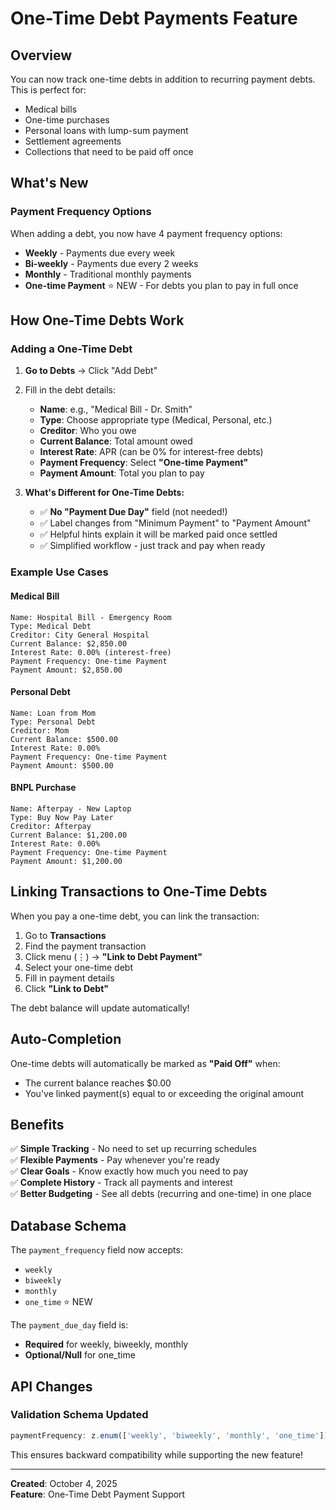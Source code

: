 # One-Time Debt Payments Feature

## Overview
You can now track one-time debts in addition to recurring payment debts. This is perfect for:
- Medical bills
- One-time purchases
- Personal loans with lump-sum payment
- Settlement agreements
- Collections that need to be paid off once

## What's New

### Payment Frequency Options
When adding a debt, you now have 4 payment frequency options:
- **Weekly** - Payments due every week
- **Bi-weekly** - Payments due every 2 weeks  
- **Monthly** - Traditional monthly payments
- **One-time Payment** ⭐ NEW - For debts you plan to pay in full once

## How One-Time Debts Work

### Adding a One-Time Debt

1. **Go to Debts** → Click "Add Debt"
2. Fill in the debt details:
   - **Name**: e.g., "Medical Bill - Dr. Smith"
   - **Type**: Choose appropriate type (Medical, Personal, etc.)
   - **Creditor**: Who you owe
   - **Current Balance**: Total amount owed
   - **Interest Rate**: APR (can be 0% for interest-free debts)
   - **Payment Frequency**: Select **"One-time Payment"**
   - **Payment Amount**: Total you plan to pay

3. **What's Different for One-Time Debts:**
   - ✅ **No "Payment Due Day"** field (not needed!)
   - ✅ Label changes from "Minimum Payment" to "Payment Amount"
   - ✅ Helpful hints explain it will be marked paid once settled
   - ✅ Simplified workflow - just track and pay when ready

### Example Use Cases

#### Medical Bill
```
Name: Hospital Bill - Emergency Room
Type: Medical Debt
Creditor: City General Hospital
Current Balance: $2,850.00
Interest Rate: 0.00% (interest-free)
Payment Frequency: One-time Payment
Payment Amount: $2,850.00
```

#### Personal Debt
```
Name: Loan from Mom
Type: Personal Debt
Creditor: Mom
Current Balance: $500.00
Interest Rate: 0.00%
Payment Frequency: One-time Payment
Payment Amount: $500.00
```

#### BNPL Purchase
```
Name: Afterpay - New Laptop
Type: Buy Now Pay Later
Creditor: Afterpay
Current Balance: $1,200.00
Interest Rate: 0.00%
Payment Frequency: One-time Payment
Payment Amount: $1,200.00
```

## Linking Transactions to One-Time Debts

When you pay a one-time debt, you can link the transaction:

1. Go to **Transactions**
2. Find the payment transaction
3. Click menu (⋮) → **"Link to Debt Payment"**
4. Select your one-time debt
5. Fill in payment details
6. Click **"Link to Debt"**

The debt balance will update automatically!

## Auto-Completion

One-time debts will automatically be marked as **"Paid Off"** when:
- The current balance reaches $0.00
- You've linked payment(s) equal to or exceeding the original amount

## Benefits

✅ **Simple Tracking** - No need to set up recurring schedules  
✅ **Flexible Payments** - Pay whenever you're ready  
✅ **Clear Goals** - Know exactly how much you need to pay  
✅ **Complete History** - Track all payments and interest  
✅ **Better Budgeting** - See all debts (recurring and one-time) in one place

## Database Schema

The `payment_frequency` field now accepts:
- `weekly`
- `biweekly`
- `monthly`
- `one_time` ⭐ NEW

The `payment_due_day` field is:
- **Required** for weekly, biweekly, monthly
- **Optional/Null** for one_time

## API Changes

### Validation Schema Updated
```typescript
paymentFrequency: z.enum(['weekly', 'biweekly', 'monthly', 'one_time'])
```

This ensures backward compatibility while supporting the new feature!

---

**Created**: October 4, 2025  
**Feature**: One-Time Debt Payment Support

